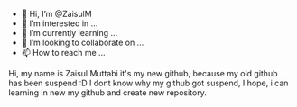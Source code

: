 - 👋 Hi, I’m @ZaisulM
- 👀 I’m interested in ...
- 🌱 I’m currently learning ...
- 💞️ I’m looking to collaborate on ...
- 📫 How to reach me ...

<!---
ZaisulM/ZaisulM is a ✨ special ✨ repository because its `README.md` (this file) appears on your GitHub profile.
You can click the Preview link to take a look at your changes.
--->
Hi, my name is Zaisul Muttabi
it's my new github, because my old github has been suspend :D
I dont know why my github got suspend,
I hope, i can learning in new my github and create new repository.
